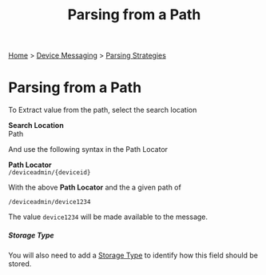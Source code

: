 ﻿---
title: Parsing from a Path
keywords: messages, messaging, parsing, rest, querystring, path, http

created: 20170927
updated: 20170927
createdby: Kevin D. Wolf
updatedby: Kevin D. Wolf
---
[Home](../../Index.md) > [Device Messaging](../Index.md) > [Parsing Strategies](ParsingStrategies.md)

# Parsing from a Path

To Extract value from the path, select the search location

**Search Location**  
Path

And use the following syntax in the Path Locator

**Path Locator**  
`/deviceadmin/{deviceid}`


With the above **Path Locator** and the a given path of

`/deviceadmin/device1234`

The value ```device1234``` will be made available to the message.

##### Storage Type
You will also need to add a [Storage Type](../TypeSystem/Index.md) to identify how this field should be stored.